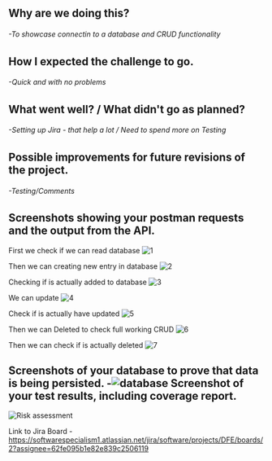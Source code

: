 ## Why are we doing this?
  ###### -To showcase connectin to a database and CRUD functionality 
## How I expected the challenge to go.
  ###### -Quick and with no problems
## What went well? / What didn't go as planned?
  ###### -Setting up Jira - that help a lot / Need to spend more on Testing
## Possible improvements for future revisions of the project.
 ###### -Testing/Comments
## Screenshots showing your postman requests and the output from the API.

First we check if we can read database
![1](https://user-images.githubusercontent.com/20727668/190642595-e8e3be3b-3f4b-4116-930e-ff35d19facb9.png)

Then we can creating new entry in database
![2](https://user-images.githubusercontent.com/20727668/190642623-5e75af9c-dc84-4186-9cd5-f051db32969b.png)

Checking if is actually added to database
![3](https://user-images.githubusercontent.com/20727668/190642649-f2bef8a6-b4d6-48e6-854f-96bc8336a285.png)

We can update
![4](https://user-images.githubusercontent.com/20727668/190642660-1b6ca182-bb76-463a-a76a-7bc144701592.png)

Check if is actually have updated
![5](https://user-images.githubusercontent.com/20727668/190642674-03fc8215-2968-491a-8679-9e7d2b8bf2ba.png)

Then we can Deleted to check full working CRUD
![6](https://user-images.githubusercontent.com/20727668/190642695-101c8627-a0b5-4473-9018-6f270ff6abe1.png)

Then we can check if is actually deleted
![7](https://user-images.githubusercontent.com/20727668/190642703-4fd09ffc-6833-42de-987b-9aa2576445e7.png)






Screenshots of your database to prove that data is being persisted.
-![database](https://user-images.githubusercontent.com/20727668/190642476-90de01d7-085b-4638-9c07-7a9de2dbcb7c.png)
Screenshot of your test results, including coverage report.
-


![Risk assessment](https://user-images.githubusercontent.com/20727668/190627561-c0561241-b4d4-4a7b-8584-4aec946bfd22.png)




Link to Jira Board - https://softwarespecialism1.atlassian.net/jira/software/projects/DFE/boards/2?assignee=62fe095b1e82e839c2506119
